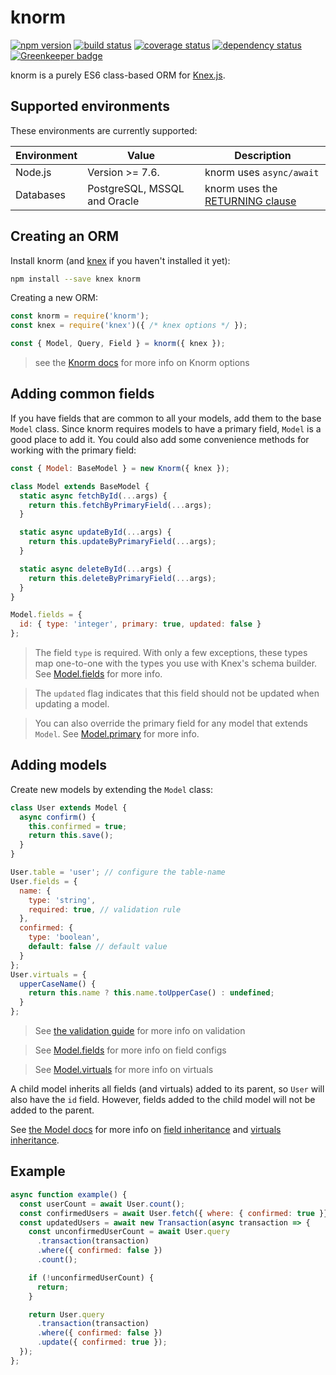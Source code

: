 # knorm

[![npm version](https://badge.fury.io/js/knorm.svg)](http://badge.fury.io/js/knorm)
[![build status](https://travis-ci.org/joelmukuthu/knorm.svg?branch=master)](https://travis-ci.org/joelmukuthu/knorm)
[![coverage status](https://coveralls.io/repos/github/joelmukuthu/knorm/badge.svg?branch=master)](https://coveralls.io/github/joelmukuthu/knorm?branch=master)
[![dependency status](https://david-dm.org/joelmukuthu/knorm.svg)](https://david-dm.org/joelmukuthu/knorm)
[![Greenkeeper badge](https://badges.greenkeeper.io/joelmukuthu/knorm.svg)](https://greenkeeper.io/)

knorm is a purely ES6 class-based ORM for [Knex.js](http://knexjs.org).

## Supported environments

These environments are currently supported:

| Environment | Value | Description                                        |
| ----------- | ---- | --------------------------------------------------- |
| Node.js     | Version >= 7.6. | knorm uses `async/await` |
| Databases   | PostgreSQL, MSSQL and Oracle | knorm uses the [RETURNING clause](http://knexjs.org/#Builder-returning) |

## Creating an ORM

Install knorm (and [knex](http://knexjs.org) if you haven't installed it yet):

```bash
npm install --save knex knorm
```

Creating a new ORM:

```js
const knorm = require('knorm');
const knex = require('knex')({ /* knex options */ });

const { Model, Query, Field } = knorm({ knex });
```
> see the [Knorm docs](api/knorm.md#knorm) for more info on Knorm options

## Adding common fields

If you have fields that are common to all your models, add them to the base
`Model` class. Since knorm requires models to have a primary field, `Model` is a
good place to add it. You could also add some convenience methods for working
with the primary field:

```js
const { Model: BaseModel } = new Knorm({ knex });

class Model extends BaseModel {
  static async fetchById(...args) {
    return this.fetchByPrimaryField(...args);
  }

  static async updateById(...args) {
    return this.updateByPrimaryField(...args);
  }

  static async deleteById(...args) {
    return this.deleteByPrimaryField(...args);
  }
}

Model.fields = {
  id: { type: 'integer', primary: true, updated: false }
};
```
> The field `type` is required. With only a few exceptions, these types map
one-to-one with the types you use with Knex's schema builder. See
[Model.fields](api/model.md#modelfields) for more info.

> The `updated` flag indicates that this field should not be updated when
updating a model.

> You can also override the primary field for any model that extends `Model`.
See [Model.primary](api/model.md#modelprimary) for more info.

## Adding models

Create new models by extending the `Model` class:

```js
class User extends Model {
  async confirm() {
    this.confirmed = true;
    return this.save();
  }
}

User.table = 'user'; // configure the table-name
User.fields = {
  name: {
    type: 'string',
    required: true, // validation rule
  },
  confirmed: {
    type: 'boolean',
    default: false // default value
  }
};
User.virtuals = {
  upperCaseName() {
    return this.name ? this.name.toUpperCase() : undefined;
  }
};
```
> See [the validation guide](guides/validation.md) for more info on validation

> See [Model.fields](api/model.md#modelfields) for more info on field configs

> See [Model.virtuals](api/model.md#modelvirtuals) for more info on virtuals

A child model inherits all fields (and virtuals) added to its parent, so `User`
will also have the `id` field. However, fields added to the child model will not
be added to the parent.

See [the Model docs](api/model.md) for more info on
[field inheritance](api/model.md#modelfields) and
[virtuals inheritance](api/model.md#modelvirtuals).

## Example

```js
async function example() {
  const userCount = await User.count();
  const confirmedUsers = await User.fetch({ where: { confirmed: true }});
  const updatedUsers = await new Transaction(async transaction => {
    const unconfirmedUserCount = await User.query
      .transaction(transaction)
      .where({ confirmed: false })
      .count();

    if (!unconfirmedUserCount) {
      return;
    }

    return User.query
      .transaction(transaction)
      .where({ confirmed: false })
      .update({ confirmed: true });
  });
};
```

